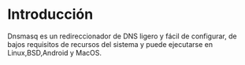 # Introducción
Dnsmasq es un redireccionador de DNS ligero y fácil de configurar, de bajos requisitos de recursos del sistema y puede ejecutarse en Linux,BSD,Android y MacOS.
